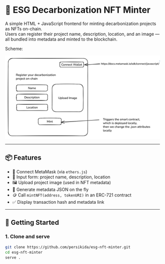 # 🌱 ESG Decarbonization NFT Minter

A simple HTML + JavaScript frontend for minting decarbonization projects as NFTs on-chain.  
Users can register their project name, description, location, and an image — all bundled into metadata and minted to the blockchain.

Scheme:

![Scheme implementation](./scheme.png)


---

## 📦 Features

- 🦊 Connect MetaMask (via `ethers.js`)
- 📝 Input form: project name, description, location
- 🖼 Upload project image (used in NFT metadata)
- 🔗 Generate metadata JSON on the fly
- 🪙 Call `mintNFT(address, tokenURI)` in an ERC-721 contract
- ✅ Display transaction hash and metadata link

---

## 🚀 Getting Started

### 1. Clone and serve

```bash
git clone https://github.com/persikida/esg-nft-minter.git
cd esg-nft-minter
serve .